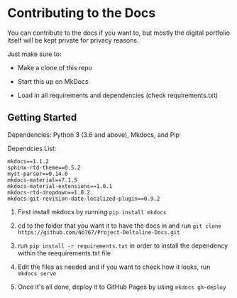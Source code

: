 # Contributing to the Docs
You can contribute to the docs if you want to, but mostly the digital portfolio itself will be kept private for privacy reasons. 

Just make sure to: 

- Make a clone of this repo

- Start this up on MkDocs 

- Load in all requirements and dependencies (check requirements.txt)

## Getting Started

Dependencies: Python 3 (3.6 and above), Mkdocs, and Pip

Dependcies List: 
``` 
mkdocs==1.1.2
sphinx-rtd-theme==0.5.2
myst-parser==0.14.0
mkdocs-material==7.1.5
mkdocs-material-extensions==1.0.1
mkdocs-rtd-dropdown==1.0.2
mkdocs-git-revision-date-localized-plugin==0.9.2
```

1. First install mkdocs by running `pip install mkdocs`

2. cd to the folder that you want it to have the docs in and run `git clone https://github.com/No767/Project-Deltaline-Docs.git` 

3. run `pip install -r requirements.txt` in order to install the dependency within the reequirements.txt file

4. Edit the files as needed and if you want to check how it looks, run `mkdocs serve`

5. Once it's all done, deploy it to GitHub Pages by using `mkdocs gh-deploy`

